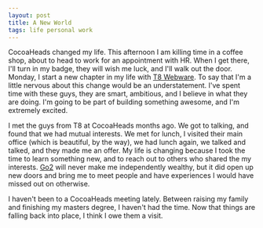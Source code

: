 ```yaml
---
layout: post
title: A New World
tags: life personal work
---
```


CocoaHeads changed my life. This afternoon I am killing time in a coffee shop, about to head to work for an appointment with HR. When I get there, I'll turn in my badge, they will wish me luck, and I'll walk out the door. Monday, I start a new chapter in my life with [T8 Webware][1]. To say that I'm a little nervous about this change would be an understatement. I've spent time with these guys, they are smart, ambitious, and I believe in what they are doing. I'm going to be part of building something awesome, and I'm extremely excited.

I met the guys from T8 at CocoaHeads months ago. We got to talking, and found that we had mutual interests. We met for lunch, I visited their main office (which is beautiful, by the way), we had lunch again, we talked and talked, and they made me an offer. My life is changing because I took the time to learn something new, and to reach out to others who shared the my interests. [Go2][2] will never make me independently wealthy, but it did open up new doors and bring me to meet people and have experiences I would have missed out on otherwise.  

I haven't been to a CocoaHeads meeting lately. Between raising my family and finishing my masters degree, I haven't had the time. Now that things are falling back into place, I think I owe them a visit. 




[1]: http://www.t8webware.com/
[2]: http://farmdogapps.com





